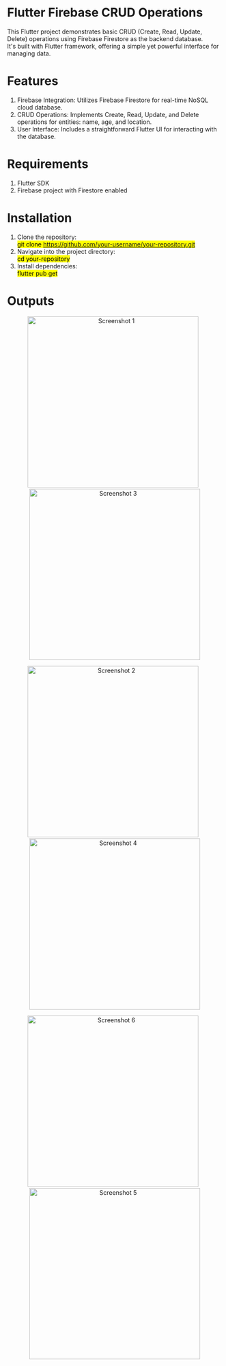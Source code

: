 # Flutter Firebase CRUD Operations
This Flutter project demonstrates basic CRUD (Create, Read, Update, Delete) operations using Firebase Firestore as the backend database. <br>It's built with Flutter framework, offering a simple yet powerful interface for managing data.

# Features
1. Firebase Integration: Utilizes Firebase Firestore for real-time NoSQL cloud database.
2. CRUD Operations: Implements Create, Read, Update, and Delete operations for entities: name, age, and location.
3. User Interface: Includes a straightforward Flutter UI for interacting with the database.
# Requirements
1. Flutter SDK<br>
2. Firebase project with Firestore enabled
# Installation
1. Clone the repository:<br>
<mark> git clone https://github.com/your-username/your-repository.git</mark><br>
2. Navigate into the project directory:<br>
<mark> cd your-repository </mark>
3. Install dependencies:<br>
<mark> flutter pub get </mark>


# Outputs
<!-- First row -->
<p align="center">
  <img src="https://github.com/Dhruv180/Employee_Diary/assets/91781551/4aced64b-63be-416f-b13a-e799bac3c9ed" width="400" alt="Screenshot 1">
  &nbsp; <!-- non-breaking space for small gap -->
  <img src="https://github.com/Dhruv180/Employee_Diary/assets/91781551/24b95405-ac4c-436b-8e8f-705f2f06bfb7" width="400" alt="Screenshot 3">
  
</p>

<!-- Second row -->
<p align="center">
<img src="https://github.com/Dhruv180/Employee_Diary/assets/91781551/c5a15b8d-03cd-48cb-a9be-739aae50cbd0" width="400" alt="Screenshot 2">
  &nbsp; 
  <img src="https://github.com/Dhruv180/Employee_Diary/assets/91781551/a680085e-6d60-459b-8864-5f113e235217" width="400" alt="Screenshot 4">
</p>

<!-- Third row -->
<p align="center">
   <img src="https://github.com/Dhruv180/Employee_Diary/assets/91781551/cacf9003-7fe6-47dc-b78e-9e9ddc26f4b9" width="400" alt="Screenshot 6">
  &nbsp;
  <img src="https://github.com/Dhruv180/Employee_Diary/assets/91781551/75e08727-c40e-4c9c-9690-1199e809d689" width="400" alt="Screenshot 5">
</p>
